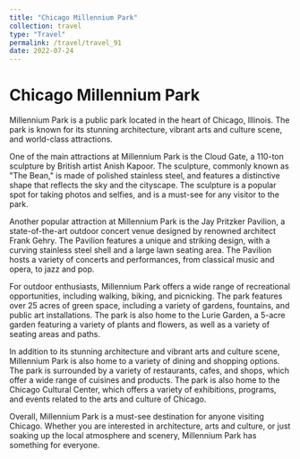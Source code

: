 ```yaml
---
title: "Chicago Millennium Park"
collection: travel
type: "Travel"
permalink: /travel/travel_91
date: 2022-07-24
---
```


# Chicago Millennium Park
Millennium Park is a public park located in the heart of Chicago, Illinois. The park is known for its stunning architecture, vibrant arts and culture scene, and world-class attractions.

One of the main attractions at Millennium Park is the Cloud Gate, a 110-ton sculpture by British artist Anish Kapoor. The sculpture, commonly known as "The Bean," is made of polished stainless steel, and features a distinctive shape that reflects the sky and the cityscape. The sculpture is a popular spot for taking photos and selfies, and is a must-see for any visitor to the park.

Another popular attraction at Millennium Park is the Jay Pritzker Pavilion, a state-of-the-art outdoor concert venue designed by renowned architect Frank Gehry. The Pavilion features a unique and striking design, with a curving stainless steel shell and a large lawn seating area. The Pavilion hosts a variety of concerts and performances, from classical music and opera, to jazz and pop.

For outdoor enthusiasts, Millennium Park offers a wide range of recreational opportunities, including walking, biking, and picnicking. The park features over 25 acres of green space, including a variety of gardens, fountains, and public art installations. The park is also home to the Lurie Garden, a 5-acre garden featuring a variety of plants and flowers, as well as a variety of seating areas and paths.

In addition to its stunning architecture and vibrant arts and culture scene, Millennium Park is also home to a variety of dining and shopping options. The park is surrounded by a variety of restaurants, cafes, and shops, which offer a wide range of cuisines and products. The park is also home to the Chicago Cultural Center, which offers a variety of exhibitions, programs, and events related to the arts and culture of Chicago.

Overall, Millennium Park is a must-see destination for anyone visiting Chicago. Whether you are interested in architecture, arts and culture, or just soaking up the local atmosphere and scenery, Millennium Park has something for everyone.
